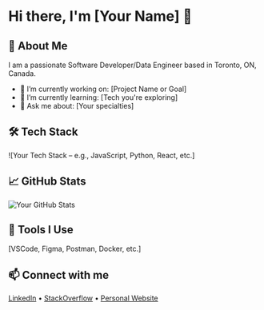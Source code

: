 
# Hi there, I'm [Your Name] 👋

## 🚀 About Me
I am a passionate Software Developer/Data Engineer based in Toronto, ON, Canada. 

- 🔭 I’m currently working on: [Project Name or Goal]
- 🌱 I’m currently learning: [Tech you're exploring]
- 💬 Ask me about: [Your specialties]

## 🛠️ Tech Stack
![Your Tech Stack – e.g., JavaScript, Python, React, etc.]

## 📈 GitHub Stats
![Your GitHub Stats](https://github-readme-stats.vercel.app/api?username=yourusername&show_icons=true&theme=radical)

## 🧰 Tools I Use
[VSCode, Figma, Postman, Docker, etc.]

## 📫 Connect with me
[LinkedIn](your-link) • [StackOverflow](your-link) • [Personal Website](your-link)






